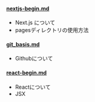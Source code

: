 #### [nextjs-begin.md](nextjs-begin.md)
- Next.js について
- pagesディレクトリの使用方法

#### [git_basis.md](git_basis.md)
- Githubについて

#### [react-begin.md](react-begin.md)
- Reactについて
- JSX
